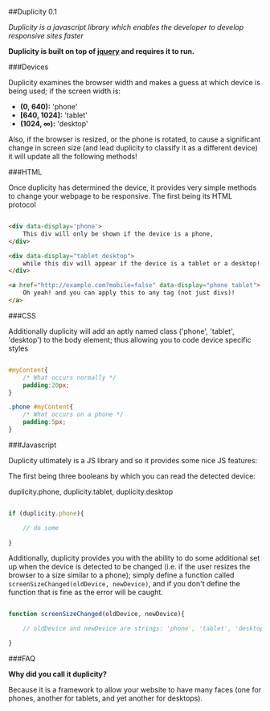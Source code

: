 ##Duplicity 0.1

*Duplicity is a javascript library which enables the developer to develop responsive sites faster*

**Duplicity is built on top of [jquery](http://jquery.com/) and requires it to run.**

###Devices

Duplicity examines the browser width and makes a guess at which device is being used; if the screen width is:

* **(0, 640):** 'phone'
* **[640, 1024]:** 'tablet'
* **(1024, &infin;):** 'desktop'

Also, if the browser is resized, or the phone is rotated, to cause a significant change in screen size (and lead duplicity to classify it as a different device) it will update all the following methods!

###HTML

Once duplicity has determined the device, it provides very simple methods to change your webpage to be responsive. The first being its HTML protocol

```HTML

<div data-display='phone'>
    This div will only be shown if the device is a phone,
</div>

<div data-display="tablet desktop">
    while this div will appear if the device is a tablet or a desktop!
</div>

<a href="http://example.com?mobile=false" data-display="phone tablet">
    Oh yeah! and you can apply this to any tag (not just divs)!
</a>

```

###CSS 

Additionally duplicity will add an aptly named class ('phone', 'tablet', 'desktop') to the body element; thus allowing you to code device specific styles

```CSS

#myContent{
    /* What occurs normally */ 
    padding:20px;
}

.phone #myContent{
    /* What occurs on a phone */ 
    padding:5px;
}

```

###Javascript

Duplicity ultimately is a JS library and so it provides some nice JS features:

The first being three booleans by which you can read the detected device:

duplicity.phone, duplicity.tablet, duplicity.desktop

```javascript

if (duplicity.phone){

    // do some 
    
}

```
Additionally, duplicity provides you with the ability to do some additional set up when the device is detected to be changed (i.e. if the user resizes the browser to a size similar to a phone); simply define a function called `screenSizeChanged(oldDevice, newDevice)`, and if you don't define the function that is fine as the error will be caught.

```javascript

function screenSizeChanged(oldDevice, newDevice){

    // oldDevice and newDevice are strings: 'phone', 'tablet', 'desktop' 

}

```

###FAQ

**Why did you call it duplicity?**

Because it is a framework to allow your website to have many faces (one for phones, another for tablets, and yet another for desktops).
